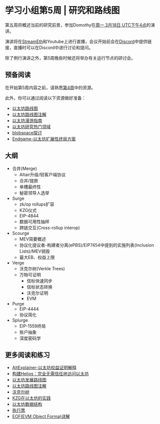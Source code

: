 # 学习小组第5周 | 研究和路线图

第五周将概述当前的研究前景，参加Domothy在[周一,3月18日,UTC下午4点](https://savvytime.com/converter/utc-to-germany-berlin-united-kingdom-london-ny-new-york-city-ca-san-francisco-china-shanghai-japan-tokyo-australia-sydney/mar-18-2024/4pm)的演讲。

演讲将在[StreamEth](https://streameth.org/65cf97e702e803dbd57d823f/epf_study_group)和Youtube上进行直播，会议开始前会在[Discord](https://discord.com/invite/Tg2PryVJ)中提供链接，直播时可以在Discord中进行讨论和提问。

除了例行演讲之外，第5周晚些时候还将举办有关运行节点的研讨会。

## 预备阅读

在开始第5周内容之前，请熟悉[第4周](/eps/week4.md)中的资源。

此外，你可以通过阅读以下资源做好准备：

- [以太坊路线图](https://ethereum.org/en/roadmap/)
- [以太坊路线图注解](https://notes.ethereum.org/@domothy/roadmap)
- [以太坊漫游指南](https://members.delphidigital.io/reports/the-hitchhikers-guide-to-ethereum)
- [以太坊研究热门领域](https://ethereum.org/en/community/research/#active-areas-of-ethereum-research)
- [blobspace探讨](https://domothy.com/blobspace/)
- [Endgame-以太坊扩展性终局方案](https://vitalik.eth.limo/general/2021/12/06/endgame.html)

## 大纲

- 合并(Merge)
  - Altair升级/轻客户端协议
  - 合并/提款
  - 单槽最终性
  - 秘密领导人选举
- Surge
  - zk/op rollups扩容
  - KZG仪式
  - EIP-4844
  - 数据可用性抽样
  - 跨链交互(Cross-rollup interop)
- Scourge
  - MEV简要概述
  - 协议化提议者-构建者分离(ePBS)/EIP7454中提到的实施列表(Inclusion Lists)/MEV销毁
  - 最大EB、权益上限
- Verge
  - 沃克尔树(Verkle Trees)
  - 万物可证明
    - 信标快速同步
    - 信标状态转换
    - 沃克尔证明
    - EVM
- Purge
  - EIP-4444
  - 协议简化
- Splurge
  - EIP-1559终局
  - 账户抽象
  - 深度密码学

## 更多阅读和练习

- [AltExplainer-以太坊权益证明解释](https://www.youtube.com/watch?v=5gfNUVmX3Es) 
- [构建Helios：完全无需信任地访问以太坊](https://a16zcrypto.com/posts/article/building-helios-ethereum-light-client/)
- [以太坊发展路线图](https://ethroadmap.com/)
- [以太坊路线图注解](https://notes.ethereum.org/@domothy/roadmap)
- [沃克尔树](https://vitalik.eth.limo/general/2021/06/18/verkle.html)
- [KZG在以太坊的实践](https://scroll.io/blog/kzg)
- [以太坊数据结构](https://arxiv.org/pdf/2108.05513.pdf)
- [执行票](https://ethresear.ch/t/execution-tickets/17944)
- [EOF(EVM Object Forma)详解](https://notes.ethereum.org/@ipsilon/evm-object-format-overview)
